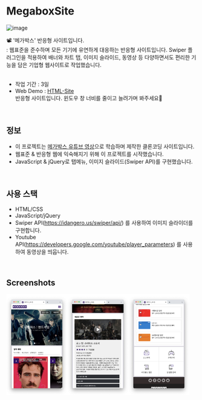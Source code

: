 # MegaboxSite
![image](https://github.com/SeoeunCho/MegaboxSite/blob/main/assets/img/screenshot/megabox_web01.png?raw=true)<br>

📽️ '메가박스' 반응형 사이트입니다.<br>
: 웹표준을 준수하며 모든 기기에 유연하게 대응하는 반응형 사이트입니다. Swiper 플러그인을 적용하여 배너와 차트 탭, 이미지 슬라이드, 동영상 등 다양하면서도 편리한 기능을 담은 기업형 웹사이트로 작업했습니다.<br>
<br>


- 작업 기간 : 3일
- Web Demo : [HTML-Site](https://seoeuncho.github.io/MegaboxSite/)
  <br>반응형 사이트입니다. 윈도우 창 너비를 줄이고 늘려가며 봐주세요🙏
<br>


## 정보
- 이 프로젝트는 [메가박스 유튜브 영상](https://wtss.tistory.com/category/%EC%82%AC%EC%9D%B4%ED%8A%B8%20%EC%A0%9C%EC%9E%91/03%20MEGABOX)으로 학습하며 제작한 클론코딩 사이트입니다.
- 웹표준 & 반응형 웹에 익숙해지기 위해 이 프로젝트를 시작했습니다.
- JavaScript & jQuery로 탭메뉴, 이미지 슬라이드(Swiper API)를 구현했습니다.
<br>


## 사용 스택
- HTML/CSS
- JavaScript/jQuery
- Swiper API(https://idangero.us/swiper/api/) 를 사용하여 이미지 슬라이더를 구현합니다.
- Youtube API(https://developers.google.com/youtube/player_parameters) 를 사용하여 동영상을 띄웁니다.
<br>


## Screenshots
<div style="display: flex;">
  <img src="https://github.com/SeoeunCho/MegaboxSite/blob/main/assets/img/screenshot/megabox_mobile01.png?raw=true" alt="image" width="32%" height="auto">
  <img src="https://github.com/SeoeunCho/MegaboxSite/blob/main/assets/img/screenshot/megabox_mobile02.png?raw=true" alt="image" width="32%" height="auto">
  <img src="https://github.com/SeoeunCho/MegaboxSite/blob/main/assets/img/screenshot/megabox_mobile03.png?raw=true" alt="image" width="32%" height="auto">
</div>
